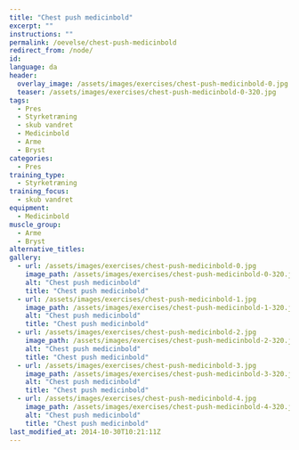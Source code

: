 ```yaml
---
title: "Chest push medicinbold"
excerpt: ""
instructions: ""
permalink: /oevelse/chest-push-medicinbold
redirect_from: /node/
id: 
language: da
header:
  overlay_image: /assets/images/exercises/chest-push-medicinbold-0.jpg
  teaser: /assets/images/exercises/chest-push-medicinbold-0-320.jpg
tags:
  - Pres
  - Styrketræning
  - skub vandret
  - Medicinbold
  - Arme
  - Bryst
categories:
  - Pres
training_type: 
  - Styrketræning
training_focus: 
  - skub vandret
equipment:
  - Medicinbold
muscle_group:
  - Arme
  - Bryst
alternative_titles:
gallery:
  - url: /assets/images/exercises/chest-push-medicinbold-0.jpg
    image_path: /assets/images/exercises/chest-push-medicinbold-0-320.jpg
    alt: "Chest push medicinbold"
    title: "Chest push medicinbold"
  - url: /assets/images/exercises/chest-push-medicinbold-1.jpg
    image_path: /assets/images/exercises/chest-push-medicinbold-1-320.jpg
    alt: "Chest push medicinbold"
    title: "Chest push medicinbold"
  - url: /assets/images/exercises/chest-push-medicinbold-2.jpg
    image_path: /assets/images/exercises/chest-push-medicinbold-2-320.jpg
    alt: "Chest push medicinbold"
    title: "Chest push medicinbold"
  - url: /assets/images/exercises/chest-push-medicinbold-3.jpg
    image_path: /assets/images/exercises/chest-push-medicinbold-3-320.jpg
    alt: "Chest push medicinbold"
    title: "Chest push medicinbold"
  - url: /assets/images/exercises/chest-push-medicinbold-4.jpg
    image_path: /assets/images/exercises/chest-push-medicinbold-4-320.jpg
    alt: "Chest push medicinbold"
    title: "Chest push medicinbold"
last_modified_at: 2014-10-30T10:21:11Z
---
```



